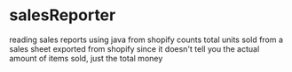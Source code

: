 # salesReporter
reading sales reports using java from shopify
counts total units sold from a sales sheet exported from shopify since it doesn't tell you the actual amount of items sold, just the total money
